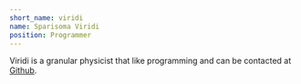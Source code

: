 ```yaml
---
short_name: viridi
name: Sparisoma Viridi
position: Programmer
---
```

Viridi is a granular physicist that like programming and can be contacted at [Github](https://github.com/dudung).